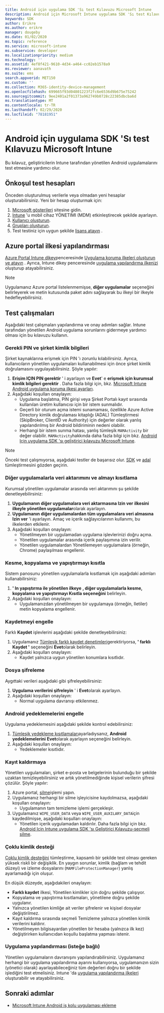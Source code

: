 ```yaml
---
title: Android için uygulama SDK 'Sı test Kılavuzu Microsoft Intune
description: Android için Microsoft Intune uygulama SDK 'Sı test Kılavuzu, Intune ile yönetilen Android uygulamanızı test etmenize yardımcı olur.
keywords: SDK
author: Erikre
ms.author: erikre
manager: dougeby
ms.date: 01/02/2020
ms.topic: reference
ms.service: microsoft-intune
ms.subservice: developer
ms.localizationpriority: medium
ms.technology: ''
ms.assetid: 4ef8f421-9610-4d34-a464-cc02eb1578a9
ms.reviewer: aanavath
ms.suite: ems
search.appverid: MET150
ms.custom: ''
ms.collection: M365-identity-device-management
ms.openlocfilehash: 699665f93d04801223f2fc6e6536d9b675e75242
ms.sourcegitcommit: 9ee2401a2f01373a962749b0728c22385dbcba6d
ms.translationtype: MT
ms.contentlocale: tr-TR
ms.lasthandoff: 02/29/2020
ms.locfileid: "78181951"
---
```

# <a name="microsoft-intune-app-sdk-for-android-testing-guide"></a>Android için uygulama SDK 'Sı test Kılavuzu Microsoft Intune

Bu kılavuz, geliştiricilerin Intune tarafından yönetilen Android uygulamalarını test etmesine yardımcı olur.  

## <a name="prerequisite-test-accounts"></a>Önkoşul test hesapları
Önceden oluşturulmuş verilerle veya olmadan yeni hesaplar oluşturabilirsiniz. Yeni bir hesap oluşturmak için:
1. [Microsoft gösterileri](https://demos.microsoft.com/environments/create/tenant) sitesine gidin. 
2. [Intune](../fundamentals/setup-steps.md) 'u mobil cihaz YÖNETIMI (MDM) etkinleştirecek şekilde ayarlayın.
3. [Kullanıcı oluşturun](../fundamentals/users-add.md).
4. [Grupları oluşturun](../fundamentals/groups-add.md).
5. Test testiniz için uygun şekilde [lisans atayın](../fundamentals/licenses-assign.md) .


## <a name="azure-portal-policy-configuration"></a>Azure portal ilkesi yapılandırması
[Azure Portal Intune dikey](https://portal.azure.com/?feature.customportal=false#blade/Microsoft_Intune_Apps/MainMenu/14/selectedMenuItem/Overview)penceresinde [Uygulama koruma ilkeleri oluşturun ve atayın](../apps/app-protection-policies.md) . Ayrıca, Intune dikey penceresinde [uygulama yapılandırma ilkenizi](../apps/app-configuration-policies-overview.md) oluşturup atayabilirsiniz.

> [!NOTE]
> Uygulamanız Azure portal listelenmemişse, **diğer uygulamalar** seçeneğini belirleyerek ve metin kutusunda paket adını sağlayarak bu ilkeyi bir ilkeyle hedefleyebilirsiniz.

## <a name="test-cases"></a>Test çalışmaları

Aşağıdaki test çalışmaları yapılandırma ve onay adımları sağlar. Intune tarafından yönetilen Android uygulama sorunlarını gidermeye yardımcı olması için bu kılavuzu kullanın.

### <a name="required-pin-and-corporate-credentials"></a>Gerekli PIN ve şirket kimlik bilgileri

Şirket kaynaklarına erişmek için PIN 'ı zorunlu kılabilirsiniz. Ayrıca, kullanıcıların yönetilen uygulamaları kullanabilmesi için önce şirket kimlik doğrulamasını uygulayabilirsiniz. Şöyle yapılır:

1. **Erişim IÇIN PIN gerektir** ' i ayarlayın ve **Evet**' e **erişmek için kurumsal kimlik bilgileri gerektir** . Daha fazla bilgi için, bkz. [Microsoft Intune Android uygulama koruma ilkesi ayarları](../apps/app-protection-policy-settings-android.md#access-requirements).
2. Aşağıdaki koşulları onaylayın:
    - Uygulama başlatma, PIN girişi veya Şirket Portalı kayıt sırasında kullanılan üretim kullanıcısı için bir istem sunmalıdır.
    - Geçerli bir oturum açma istemi sunamaması, özellikle Azure Active Directory kimlik doğrulaması kitaplığı (ADAL) Tümleştirmesi (SkipBroker, ClientID ve Authority) için değerler olarak yanlış yapılandırılmış bir Android bildiriminin nedeni olabilir.
    - Herhangi bir istem sunma hatası, yanlış tümleşik `MAMActivity` bir değer olabilir. `MAMActivity`hakkında daha fazla bilgi için bkz. [Android Için uygulama SDK 'sı geliştirici kılavuzu Microsoft Intune](app-sdk-android.md).

> [!NOTE] 
> Önceki test çalışmıyorsa, aşağıdaki testler de başarısız olur. [SDK](app-sdk-android.md#sdk-integration) ve [adal](app-sdk-android.md#configure-azure-active-directory-authentication-library-adal) tümleştirmesini gözden geçirin.

### <a name="restrict-transferring-and-receiving-data-with-other-apps"></a>Diğer uygulamalarla veri aktarımını ve almayı kısıtlama
Kurumsal yönetilen uygulamalar arasında veri aktarımını şu şekilde denetleyebilirsiniz:

1. **Uygulamanın diğer uygulamalara veri aktarmasına Izin ver** **ilkesini ilkeyle yönetilen uygulamalar**olarak ayarlayın.
2. **Uygulamanın diğer uygulamalardan tüm uygulamalara veri almasına Izin ver** 'i ayarlayın. Amaç ve içerik sağlayıcılarının kullanımı, bu ilkelerden etkilenir.
3. Aşağıdaki koşulları onaylayın:
    - Yönetilmeyen bir uygulamadan uygulama işlevlerinizi doğru açma.
    - Yönetilen uygulamalar arasında içerik paylaşımına izin verilir.
    - Yönetilen uygulamalardan Yönetilemeyen uygulamalara (örneğin, Chrome) paylaşılması engellenir.

### <a name="restrict-cut-copy-and-paste"></a>Kesme, kopyalama ve yapıştırmayı kısıtla
Sistem panosunu yönetilen uygulamalarla kısıtlamak için aşağıdaki adımları kullanabilirsiniz:

1. **' In yapıştırma ile yönetilen ilkeye** **, diğer uygulamalarla kesme, kopyalama ve yapıştırmayı Kısıtla seçeneğini** belirleyin.
2. Aşağıdaki koşulları onaylayın:
    - Uygulamanızdan yönetilmeyen bir uygulamaya (örneğin, Iletiler) metin kopyalama engellenir.

### <a name="prevent-save"></a>Kaydetmeyi engelle
Farklı **Kaydet** işlevlerini aşağıdaki şekilde denetleyebilirsiniz:

1. Uygulamanız [Tümleşik farklı kaydet denetimleri](app-sdk-android.md#example-determine-if-saving-to-device-or-cloud-storage-is-permitted)gerektiriyorsa, **' farklı Kaydet '** seçeneğini **Evet**olarak belirleyin.
2. Aşağıdaki koşulları onaylayın:
    - Kaydet yalnızca uygun yönetilen konumlara kısıtlıdır.

### <a name="file-encryption"></a>Dosya şifreleme
Aygıttaki verileri aşağıdaki gibi şifreleyebilirsiniz:

1. **Uygulama verilerini şifreleyin** ' i **Evet**olarak ayarlayın.
2. Aşağıdaki koşulları onaylayın:
    - Normal uygulama davranışı etkilenmez.

### <a name="prevent-android-backups"></a>Android yedeklemelerini engelle
Uygulama yedeklemesini aşağıdaki şekilde kontrol edebilirsiniz:

1. [Tümleşik yedekleme kısıtlamaları](app-sdk-android.md#protecting-backup-data)ayarladıysanız, **Android yedeklemelerini** **Evet**olarak ayarlayın seçeneğini belirleyin.
2. Aşağıdaki koşulları onaylayın:
    - Yedeklemeler kısıtlıdır.

### <a name="unenrollment"></a>Kayıt kaldırmaya
Yönetilen uygulamaları, şirket e-posta ve belgelerinin bulunduğu bir şekilde uzaktan temizleyebilirsiniz ve artık yönetilmediğinde kişisel verilerin şifresi çözülür. Şöyle yapılır:

1. Azure portal, [silme](../apps/apps-selective-wipe.md)işlemi yapın.
2. Uygulamanız herhangi bir silme işleyicisine kaydolmazsa, aşağıdaki koşulları onaylayın:
    - Uygulamanın tam temizleme işlemi gerçekleşir.
3. Uygulamanız `WIPE_USER_DATA` veya `WIPE_USER_AUXILARY_DATA`için kaydedilmişse, aşağıdaki koşulları onaylayın:
    - Yönetilen içerik uygulamadan kaldırılır. Daha fazla bilgi için bkz. [Android Için Intune uygulama SDK 'sı Geliştirici Kılavuzu-seçmeli silme](app-sdk-android.md#selective-wipe).

### <a name="multi-identity-support"></a>Çoklu kimlik desteği
[Çoklu kimlik desteğini](app-sdk-android.md#multi-identity-optional) tümleştirme, kapsamlı bir şekilde test olması gereken yüksek riskli bir değişiklik. En yaygın sorunlar, kimlik (bağlam ve tehdit düzeyi) ve izleme dosyalarını (`MAMFileProtectionManager`) yanlış ayarlamadığı için oluşur.

En düşük düzeyde, aşağıdakileri onaylayın:

- **Farklı kaydet** ilkesi, Yönetilen kimlikler için doğru şekilde çalışıyor.
- Kopyalama ve yapıştırma kısıtlamaları, yönetilene doğru şekilde uygulanır.
- Yalnızca yönetilen kimliğe ait veriler şifrelenir ve kişisel dosyalar değiştirilmez.
- Kayıt kaldırma sırasında seçmeli Temizleme yalnızca yönetilen kimlik verilerini kaldırır.
- Yönetilmeyen bilgisayardan yönetilen bir hesaba (yalnızca ilk kez) değiştirirken kullanıcıdan koşullu başlatma yapması istenir.

### <a name="app-configuration-optional"></a>Uygulama yapılandırması (isteğe bağlı)
Yönetilen uygulamaların davranışını yapılandırabilirsiniz. Uygulamanız herhangi bir uygulama yapılandırma ayarını kullanıyorsa, uygulamanızın sizin (yönetici olarak) ayarlayabileceğiniz tüm değerleri doğru bir şekilde işlediğini test etmelisiniz. Intune 'da [uygulama yapılandırma ilkeleri](../apps/app-configuration-policies-overview.md) oluşturabilir ve atayabilirsiniz.

## <a name="next-steps"></a>Sonraki adımlar

- [Microsoft Intune Android iş kolu uygulaması ekleme](../apps/lob-apps-android.md)
